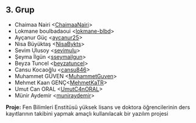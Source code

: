 ## 3. Grup

- Chaimaa Nairi <[ChaimaaNairi](https://github.com/ChaimaaNairi)>
- Lokmane boulbadaoui <[lokmane-blbd](https://github.com/lokmane-blbd)>
- Ayçanur Güç <[aycanur25](https://github.com/aycanur25)>
- Nisa Büyüktaş <[NisaBykts](https://github.com/NisaBykts)>
- Sevim Ulusoy <[sevimulu](https://github.com/sevimulu)>
- Şeyma İlgün <[sseymailgun](https://github.com/sseymailgun)>
- Beyza Tuncel <[beyzatuncel](https://github.com/beyzatuncel)>
- Cansu Kocaoğlu <[cansu846](https://github.com/cansu846)>
- Muhammet GÜVEN <[MuhammetGuven](https://github.com/MuhammetGuven)>
- Mehmet Kaan GENÇ<[MehmetKaTR](https://github.com/MehmetKaTR)>
- Umut Can ORAL <[UmutC4nORAL](https://github.com/UmutC4nORAL)>
- Münir Aydemir <[muniraydemir](https://github.com/muniraydemir)>

**Proje:**  Fen Bilimleri Enstitüsü yüksek lisans ve doktora öğrencilerinin ders kayıtlarının takibini yapmak amaçlı kullanılacak bir yazılım projesi
